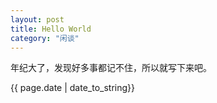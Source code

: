 ```yaml
---
layout: post
title: Hello World
category: "闲谈"
---
```



<p>年纪大了，发现好多事都记不住，所以就写下来吧。</p>

<p>{{ page.date | date_to_string}}</p>
